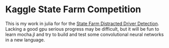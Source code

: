 # Kaggle State Farm Competition

This is my work in julia for for the [State Farm Distracted Driver Detection](https://www.kaggle.com/c/state-farm-distracted-driver-detection).  Lacking a good gpu serious progress may be difficult, but it will be fun to learn mocha.jl and try to build and test some convolutional neural networks in a new language.
